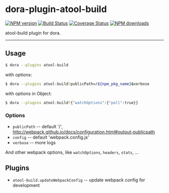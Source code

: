# dora-plugin-atool-build

[![NPM version](https://img.shields.io/npm/v/dora-plugin-atool-build.svg?style=flat)](https://npmjs.org/package/dora-plugin-atool-build)
[![Build Status](https://img.shields.io/travis/dora-js/dora-plugin-atool-build.svg?style=flat)](https://travis-ci.org/dora-js/dora-plugin-atool-build)
[![Coverage Status](https://img.shields.io/coveralls/dora-js/dora-plugin-atool-build.svg?style=flat)](https://coveralls.io/r/dora-js/dora-plugin-atool-build)
[![NPM downloads](http://img.shields.io/npm/dm/dora-plugin-atool-build.svg?style=flat)](https://npmjs.org/package/dora-plugin-atool-build)

atool-build plugin for dora.

----

## Usage

```bash
$ dora --plugins atool-build
```

with options:

```bash
$ dora --plugins atool-build?publicPath=/${npm_pkg_name}&verbose
```

with options in Object:

```bash
$ dora --plugins atool-build?{"watchOptions":{"poll":true}}
```

### Options

- `publicPath` -- default '/', http://webpack.github.io/docs/configuration.html#output-publicpath
- `config` -- default 'webpack.config.js'
- `verbose` -- more logs

And other webpack options, like `watchOptions`, `headers`, `stats`, ...


## Plugins

- `atool-build.updateWebpackConfig` -- update webpack config for development

